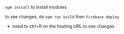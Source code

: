 `npm install` to install modules

to see changes, do `npm run build` then `firebase deploy`
- need to ctrl+R on the hosting URL to see changes

